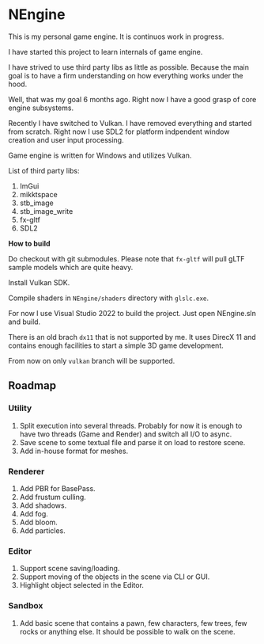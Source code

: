 # NEngine

This is my personal game engine. It is continuos work in progress.

I have started this project to learn internals of game engine.

I have strived to use third party libs as little as possible. Because the 
main goal is to have a firm understanding on how everything works under the hood.

Well, that was my goal 6 months ago. Right now I have a good grasp of core engine subsystems.

Recently I have switched to Vulkan. I have removed everything and started from scratch.
Right now I use SDL2 for platform indpendent window creation and user input processing.

Game engine is written for Windows and utilizes Vulkan.

List of third party libs:
1. ImGui
3. mikktspace
4. stb_image
5. stb_image_write
6. fx-gltf
7. SDL2

**How to build**

Do checkout with git submodules. Please note that `fx-gltf` will pull gLTF sample models which are quite heavy.

Install Vulkan SDK.

Compile shaders in `NEngine/shaders` directory with `glslc.exe`.

For now I use Visual Studio 2022 to build the project. Just open NEngine.sln and build. 

There is an old brach `dx11` that is not supported by me. It uses DirecX 11 and contains
enough facilities to start a simple 3D game development.

From now on only `vulkan` branch will be supported.

## Roadmap

### Utility
1. Split execution into several threads. Probably for now it is enough to have two threads (Game and Render) and switch all I/O to async.
2. Save scene to some textual file and parse it on load to restore scene.
3. Add in-house format for meshes.

### Renderer
1. Add PBR for BasePass.
2. Add frustum culling.
3. Add shadows.
4. Add fog.
5. Add bloom.
6. Add particles.

### Editor
1. Support scene saving/loading.
2. Support moving of the objects in the scene via CLI or GUI.
3. Highlight object selected in the Editor.

### Sandbox
1. Add basic scene that contains a pawn, few characters, few trees, few rocks or anything else. It should be possible to walk on the scene.